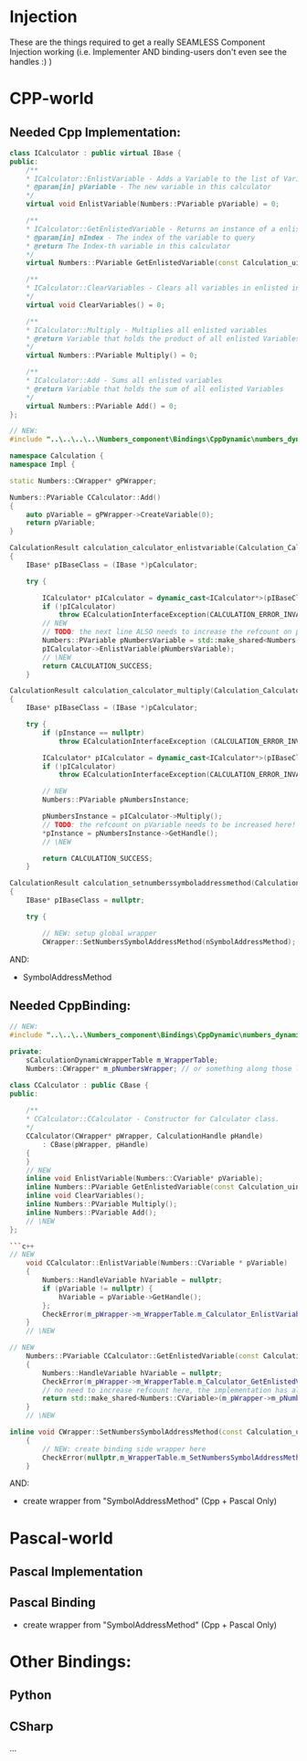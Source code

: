 # Injection

These are the things required to get a really SEAMLESS Component Injection working
(i.e. Implementer AND binding-users don't even see the handles :) )

# CPP-world

## Needed Cpp Implementation:
```c++
class ICalculator : public virtual IBase {
public:
	/**
	* ICalculator::EnlistVariable - Adds a Variable to the list of Variables this calculator works on
	* @param[in] pVariable - The new variable in this calculator
	*/
	virtual void EnlistVariable(Numbers::PVariable pVariable) = 0;

	/**
	* ICalculator::GetEnlistedVariable - Returns an instance of a enlisted variable
	* @param[in] nIndex - The index of the variable to query
	* @return The Index-th variable in this calculator
	*/
	virtual Numbers::PVariable GetEnlistedVariable(const Calculation_uint32 nIndex) = 0;

	/**
	* ICalculator::ClearVariables - Clears all variables in enlisted in this calculator
	*/
	virtual void ClearVariables() = 0;

	/**
	* ICalculator::Multiply - Multiplies all enlisted variables
	* @return Variable that holds the product of all enlisted Variables
	*/
	virtual Numbers::PVariable Multiply() = 0;

	/**
	* ICalculator::Add - Sums all enlisted variables
	* @return Variable that holds the sum of all enlisted Variables
	*/
	virtual Numbers::PVariable Add() = 0;
};
```

```c++
// NEW:
#include "..\..\..\..\Numbers_component\Bindings\CppDynamic\numbers_dynamic.hpp"

namespace Calculation {
namespace Impl {

static Numbers::CWrapper* gPWrapper;
```

```c++
Numbers::PVariable CCalculator::Add()
{
	auto pVariable = gPWrapper->CreateVariable(0);
	return pVariable;
}
```

```c++
CalculationResult calculation_calculator_enlistvariable(Calculation_Calculator pCalculator, Numbers::HandleVariable pVariable)
{
	IBase* pIBaseClass = (IBase *)pCalculator;

	try {

		ICalculator* pICalculator = dynamic_cast<ICalculator*>(pIBaseClass);
		if (!pICalculator)
			throw ECalculationInterfaceException(CALCULATION_ERROR_INVALIDCAST);
		// NEW
		// TODO: the next line ALSO needs to increase the refcount on pVariable
		Numbers::PVariable pNumbersVariable = std::make_shared<Numbers::CVariable>(gPWrapper, pVariable);
		pICalculator->EnlistVariable(pNumbersVariable);
		// \NEW
		return CALCULATION_SUCCESS;
	}
```

```c++
CalculationResult calculation_calculator_multiply(Calculation_Calculator pCalculator, Numbers::HandleVariable * pInstance)
{
	IBase* pIBaseClass = (IBase *)pCalculator;

	try {
		if (pInstance == nullptr)
			throw ECalculationInterfaceException (CALCULATION_ERROR_INVALIDPARAM);

		ICalculator* pICalculator = dynamic_cast<ICalculator*>(pIBaseClass);
		if (!pICalculator)
			throw ECalculationInterfaceException(CALCULATION_ERROR_INVALIDCAST);

		// NEW
		Numbers::PVariable pNumbersInstance;

		pNumbersInstance = pICalculator->Multiply();
		// TODO: the refcount on pVariable needs to be increased here!
		*pInstance = pNumbersInstance->GetHandle();
		// \NEW

		return CALCULATION_SUCCESS;
	}
```

```c++
CalculationResult calculation_setnumberssymboladdressmethod(Calculation_uint64 nSymbolAddressMethod)
{
	IBase* pIBaseClass = nullptr;

	try {

		// NEW: setup global wrapper
		CWrapper::SetNumbersSymbolAddressMethod(nSymbolAddressMethod);
```

AND:
- SymbolAddressMethod


## Needed CppBinding:
```c++
// NEW:
#include "..\..\..\Numbers_component\Bindings\CppDynamic\numbers_dynamic.hpp"
```
```c++
private:
	sCalculationDynamicWrapperTable m_WrapperTable;
	Numbers::CWrapper* m_pNumbersWrapper; // or something along those lines...
```
```c++
class CCalculator : public CBase {
public:
	
	/**
	* CCalculator::CCalculator - Constructor for Calculator class.
	*/
	CCalculator(CWrapper* pWrapper, CalculationHandle pHandle)
		: CBase(pWrapper, pHandle)
	{
	}
	// NEW
	inline void EnlistVariable(Numbers::CVariable* pVariable);
	inline Numbers::PVariable GetEnlistedVariable(const Calculation_uint32 nIndex);
	inline void ClearVariables();
	inline Numbers::PVariable Multiply();
	inline Numbers::PVariable Add();
	// \NEW
};

```c++
// NEW
	void CCalculator::EnlistVariable(Numbers::CVariable * pVariable)
	{
		Numbers::HandleVariable hVariable = nullptr;
		if (pVariable != nullptr) {
			hVariable = pVariable->GetHandle();
		};
		CheckError(m_pWrapper->m_WrapperTable.m_Calculator_EnlistVariable(m_pHandle, hVariable));
	}
	// \NEW
```

```c++
// NEW
	Numbers::PVariable CCalculator::GetEnlistedVariable(const Calculation_uint32 nIndex)
	{
		Numbers::HandleVariable hVariable = nullptr;
		CheckError(m_pWrapper->m_WrapperTable.m_Calculator_GetEnlistedVariable(m_pHandle, nIndex, &hVariable));
		// no need to increase refcount here, the implementation has already done that
		return std::make_shared<Numbers::CVariable>(m_pWrapper->m_pNumbersWrapper, hVariable);
	}
	// \NEW
```

```c++
inline void CWrapper::SetNumbersSymbolAddressMethod(const Calculation_uint64 nSymbolAddressMethod)
	{
		// NEW: create binding side wrapper here
		CheckError(nullptr,m_WrapperTable.m_SetNumbersSymbolAddressMethod(nSymbolAddressMethod));
	}
```

AND:
- create wrapper from "SymbolAddressMethod" (Cpp + Pascal Only)



# Pascal-world
## Pascal Implementation
## Pascal Binding
- create wrapper from "SymbolAddressMethod" (Cpp + Pascal Only)


# Other Bindings:
## Python
## CSharp
... 


